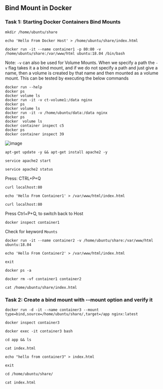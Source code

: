 ## Bind Mount in Docker

### Task 1: Starting Docker Containers Bind Mounts
```
mkdir /home/ubuntu/share
```
```
echo 'Hello From Docker Host' > /home/ubuntu/share/index.html
```
```
docker run -it --name container1 -p 80:80 -v /home/ubuntu/share:/var/www/html ubuntu:18.04 /bin/bash
```
Note: `-v` can also be used for Volume Mounts. When we specify a path the `-v` flag takes it a a bind mount, and if we do not specify a path and just give a name, then a volume is created by that name and then mounted as a volume mount.
This can be tested by executing the below commands
```
docker run --help
docker ps
docker volume ls
docker run -it -v ct-volume1:/data nginx
docker ps
docker volume ls
docker run -it -v /home/ubuntu/data:/data nginx
docker ps
docker  volume ls
docker container inspect c5
docker ps
docker container inspect 39
```
![image](https://github.com/user-attachments/assets/f8f60764-8d17-4dab-b2b7-02c775f46faf)

```
apt-get update -y && apt-get install apache2 -y
```
```
service apache2 start
```
```
service apache2 status
```
Press: CTRL+P+Q
```
curl localhost:80
```
```
echo 'Hello From Container1' > /var/www/html/index.html
```
```
curl localhost:80
```
Press Ctrl+P+Q, to switch back to Host
```
docker inspect container1
```
Check for keyword `Mounts`
```
docker run -it --name container2 -v /home/ubuntu/share:/var/www/html ubuntu:18.04
```
```
echo 'Hello From Container2' > /var/www/html/index.html 
```
```
exit
```
```
docker ps -a
```
```
docker rm -vf container1 container2 
```
```
cat /home/ubuntu/share/index.html
```

### Task 2: Create a bind mount with --mount option and verify it
```
docker run -d -it --name container3 --mount type=bind,source=/home/ubuntu/share/,target=/app nginx:latest
```
```
docker inspect container3
```
```
docker exec -it container3 bash
```
```
cd app && ls
```
```
cat index.html
```
```
echo "hello from container3" > index.html
```
```
exit
```
```
cd /home/ubuntu/share/
```
```
cat index.html
```

